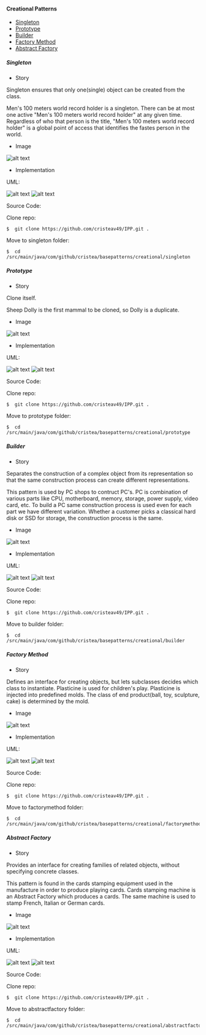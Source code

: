 
#### Creational Patterns
* [Singleton](#Singleton)
* [Prototype](#Prototype)
* [Builder](#Builder)
* [Factory Method](#FactoryMethod)
* [Abstract Factory](#AbstractFactory)



##### <a id="Singleton"></a>Singleton
* Story

Singleton ensures that only one(single) object can be created from the class.

Men's 100 meters world record holder is a singleton.
There can be at most one active "Men's 100 meters world record holder" at any given time. 
Regardless of who that person is the title, "Men's 100 meters world record holder" is a global point of access that identifies the fastes person in the world.

* Image

![alt text](https://github.com/cristeav49/IPP/blob/master/Patterns/images/singleton.jpg "Usain Bolt, Men's 100 meters world record holder")  

* Implementation


UML: 

![alt text](https://github.com/cristeav49/IPP/blob/master/Patterns/src/main/java/com/github/cristea/basepatterns/creational/singleton/pattern/diagram_singleton.png "UML Singleton")
![alt text](https://github.com/cristeav49/IPP/blob/master/Patterns/src/main/java/com/github/cristea/basepatterns/creational/singleton/diagram_singleton.png "UML Singleton")

Source Code:

Clone repo:
```
$  git clone https://github.com/cristeav49/IPP.git .
```

Move to singleton folder:

```
$  cd /src/main/java/com/github/cristea/basepatterns/creational/singleton
```

##### <a id="Prototype"></a>Prototype
* Story

Clone itself.

Sheep Dolly is the first mammal to be cloned, so Dolly is a duplicate.

* Image

![alt text](https://github.com/cristeav49/IPP/blob/master/Patterns/images/prototype.jpg "Sheep Dolly")  

* Implementation

UML: 

![alt text](https://github.com/cristeav49/IPP/blob/master/Patterns/src/main/java/com/github/cristea/basepatterns/creational/prototype/pattern/diagram_prototype.png "UML Prototype")
![alt text](https://github.com/cristeav49/IPP/blob/master/Patterns/src/main/java/com/github/cristea/basepatterns/creational/prototype/diagram_prototype.png "UML Prototype")

Source Code:

Clone repo:
```
$  git clone https://github.com/cristeav49/IPP.git .
```

Move to prototype folder:

```
$  cd /src/main/java/com/github/cristea/basepatterns/creational/prototype
```

##### <a id="Builder"></a>Builder
* Story

Separates the construction of a complex object from its representation so that the same construction process can create different representations.

This pattern is used by PC shops to contruct PC's.
PC is combination of various parts like CPU, motherboard, memory, storage, power supply, video card, etc.
To build a PC same construction process is used even for each part we have different variation.
Whether a customer picks a classical hard disk or SSD for storage, the construction process is the same. 

* Image

![alt text](https://github.com/cristeav49/IPP/blob/master/Patterns/images/builder.jpg "The Antec P180, a popular computer case, suitable for use as a silent PC")  

* Implementation

UML: 

![alt text](https://github.com/cristeav49/IPP/blob/master/Patterns/src/main/java/com/github/cristea/basepatterns/creational/builder/pattern/diagram_builder.png "UML Prototype")
![alt text](https://github.com/cristeav49/IPP/blob/master/Patterns/src/main/java/com/github/cristea/basepatterns/creational/builder/diagram_builder.png "UML Prototype")

Source Code:

Clone repo:
```
$  git clone https://github.com/cristeav49/IPP.git .
```

Move to builder folder:

```
$  cd /src/main/java/com/github/cristea/basepatterns/creational/builder
```


##### <a id="FactoryMethod"></a>Factory Method
* Story

Defines an interface for creating objects, but lets subclasses decides which class to instantiate.
Plasticine is used for children's play. Plasticine is injected into predefined molds. The class of end product(ball, toy, sculpture, cake) is determined by the mold.

* Image

![alt text](https://github.com/cristeav49/IPP/blob/master/Patterns/images/factorymethod.jpg "Cake molds, Han people, metal - Museum of Vietnamese History - Ho Chi Minh City")  

* Implementation

UML: 

![alt text](https://github.com/cristeav49/IPP/blob/master/Patterns/src/main/java/com/github/cristea/basepatterns/creational/factorymethod/pattern/diagram_factory_method.png "UML Factory Method")
![alt text](https://github.com/cristeav49/IPP/blob/master/Patterns/src/main/java/com/github/cristea/basepatterns/creational/factorymethod/diagram_factory_method.png "UML Factory Method")

Source Code:

Clone repo:
```
$  git clone https://github.com/cristeav49/IPP.git .
```

Move to factorymethod folder:

```
$  cd /src/main/java/com/github/cristea/basepatterns/creational/factorymethod
```

##### <a id="AbstractFactory"></a>Abstract Factory
* Story

Provides an interface for creating families of related objects, without specifying concrete classes. 

This pattern is found in the cards stamping equipment used in the 
manufacture in order to produce playing cards. 
Cards stamping machine is an Abstract Factory which produces a cards. 
The same machine is used to stamp French, Italian or German cards. 

* Image

![alt text](https://github.com/cristeav49/IPP/blob/master/Patterns/images/abstractfactory.jpg "Poker Cards Back")  




* Implementation

UML: 

![alt text](https://github.com/cristeav49/IPP/blob/master/src/main/java/com/github/cristea/basepatterns/creational/abstractfactory/pattern/diagram_abstract_factory.png "UML Abstract Factory")
![alt text](https://github.com/cristeav49/IPP/blob/master/src/main/java/com/github/cristea/basepatterns/creational/abstractfactory/diagram_abstract_factory.png "UML Abstract Factory")

Source Code:

Clone repo:
```
$  git clone https://github.com/cristeav49/IPP.git .
```

Move to abstractfactory folder:

```
$  cd /src/main/java/com/github/cristea/basepatterns/creational/abstractfactory
```

